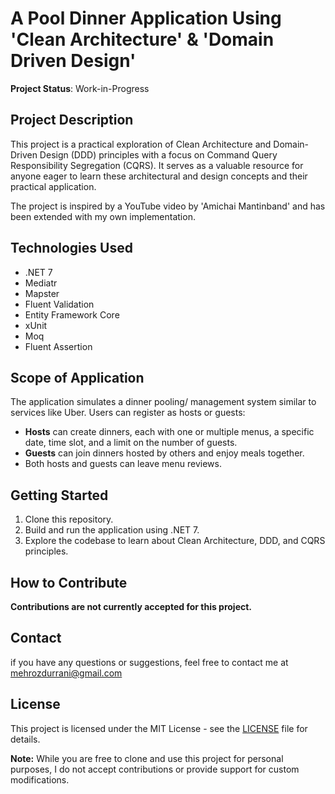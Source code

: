 # A Pool Dinner Application Using 'Clean Architecture' & 'Domain Driven Design'

**Project Status**: Work-in-Progress

## Project Description

This project is a practical exploration of Clean Architecture and Domain-Driven Design (DDD) principles with a focus on Command Query Responsibility Segregation (CQRS). It serves as a valuable resource for anyone eager to learn these architectural and design concepts and their practical application.

The project is inspired by a YouTube video by 'Amichai Mantinband' and has been extended with my own implementation.

## Technologies Used

- .NET 7
- Mediatr
- Mapster
- Fluent Validation
- Entity Framework Core
- xUnit
- Moq
- Fluent Assertion

## Scope of Application

The application simulates a dinner pooling/ management system similar to services like Uber. Users can register as hosts or guests:

- **Hosts** can create dinners, each with one or multiple menus, a specific date, time slot, and a limit on the number of guests.
- **Guests** can join dinners hosted by others and enjoy meals together.
- Both hosts and guests can leave menu reviews.

## Getting Started

1. Clone this repository.
2. Build and run the application using .NET 7.
3. Explore the codebase to learn about Clean Architecture, DDD, and CQRS principles.

## How to Contribute

**Contributions are not currently accepted for this project.**

## Contact
if you have any questions or suggestions, feel free to contact me at mehrozdurrani@gmail.com

## License

This project is licensed under the MIT License - see the [LICENSE](https://opensource.org/license/mit/) file for details.

**Note:** While you are free to clone and use this project for personal purposes, I do not accept contributions or provide support for custom modifications.
